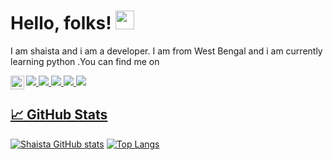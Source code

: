 # Hello, folks! <img src="https://raw.githubusercontent.com/MartinHeinz/MartinHeinz/master/wave.gif" width="30px">
I am shaista and i am a developer. I am from West Bengal  and i am currently learning python  .You can find me on

<a href="https://www.github.com/#">
  <img align="left" alt="shaista's Github" width="22px" src="https://raw.githubusercontent.com/peterthehan/peterthehan/ma
 🔧 Technologies & Tools

![](https://img.shields.io/badge/OS-Windows-informational?style=flat&logo=Windows&logoColor=white&color=2bbc8a)
![](https://img.shields.io/badge/Editor-visualstudiocode-informational?style=flat&logo=visual-studio-code&logoColor=white&color=2bbc8a)
![](https://img.shields.io/badge/Code-Python-informational?style=flat&logo=python&logoColor=white&color=2bbc8a)
![](https://img.shields.io/badge/Code-JavaScript-informational?style=flat&logo=javascript&logoColor=white&color=2bbc8a)
![](https://img.shields.io/badge/Shell-Bash-informational?style=flat&logo=gnu-bash&logoColor=white&color=2bbc8a)
![](https://img.shields.io/badge/Tools-Git-informational?style=flat&logo=Git&logoColor=white&color=2bbc8a)

## &#x1f4c8; GitHub Stats
[![Shaista GitHub stats](https://github-readme-stats.vercel.app/api?username=Shaista-tech&theme=radical&show_icons=true)](https://github.com/shaista-tech)
[![Top Langs](https://github-readme-stats.vercel.app/api/top-langs/?username=Shaista-tech&layout=compact&theme=outrun&show_icons=true)](https://github.com/shaista-tech)
